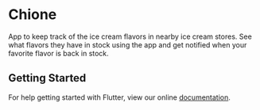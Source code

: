 # Chione

App to keep track of the ice cream flavors in nearby ice cream stores. See what flavors they have in stock using the app and get notified when your favorite flavor is back in stock. 

## Getting Started

For help getting started with Flutter, view our online
[documentation](https://flutter.io/).
